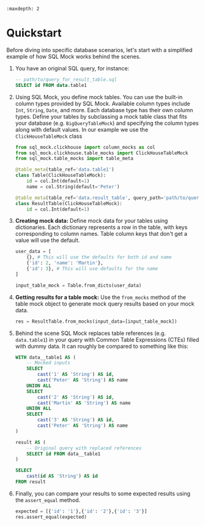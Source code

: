 ```{toctree}
:maxdepth: 2
```

# Quickstart

Before diving into specific database scenarios, let's start with a simplified example of how SQL Mock works behind the scenes.

1. You have an original SQL query, for instance:

   ```sql
   -- path/to/query_for_result_table.sql
   SELECT id FROM data.table1
   ```

2. Using SQL Mock, you define mock tables. You can use the built-in column types provided by SQL Mock. Available column types include `Int`, `String`, `Date`, and more. Each database type has their own column types. Define your tables by subclassing a mock table class that fits your database (e.g. `BigQueryTableMock`) and specifying the column types along with default values. In our example we use the `ClickHouseTableMock` class

    ```python
    from sql_mock.clickhouse import column_mocks as col
    from sql_mock.clickhouse.table_mocks import ClickHouseTableMock
    from sql_mock.table_mocks import table_meta

    @table_meta(table_ref='data.table1')
    class Table(ClickHouseTableMock):
        id = col.Int(default=1)
        name = col.String(default='Peter')

    @table_meta(table_ref='data.result_table', query_path='path/to/query_for_result_table.sql')
    class ResultTable(ClickHouseTableMock):
        id = col.Int(default=1)
    ```

3. **Creating mock data:** Define mock data for your tables using dictionaries. Each dictionary represents a row in the table, with keys corresponding to column names. Table column keys that don't get a value will use the default.

    ```python
    user_data = [
        {}, # This will use the defaults for both id and name
        {'id': 2, 'name': 'Martin'},
        {'id': 3}, # This will use defaults for the name
    ]

    input_table_mock = Table.from_dicts(user_data)
    ```

4. **Getting results for a table mock:** Use the `from_mocks` method of the table mock object to generate mock query results based on your mock data.

    ```python
    res = ResultTable.from_mocks(input_data=[input_table_mock])
    ```

5. Behind the scene SQL Mock replaces table references (e.g. `data.table1`) in your query with Common Table Expressions (CTEs) filled with dummy data. It can roughly be compared to something like this:

    ```sql
    WITH data__table1 AS (
        -- Mocked inputs
        SELECT
            cast('1' AS 'String') AS id,
            cast('Peter' AS 'String') AS name
        UNION ALL
        SELECT
            cast('2' AS 'String') AS id,
            cast('Martin' AS 'String') AS name
        UNION ALL
        SELECT
            cast('3' AS 'String') AS id,
            cast('Peter' AS 'String') AS name
    )

    result AS (
        -- Original query with replaced references
        SELECT id FROM data__table1
    )

    SELECT
        cast(id AS 'String') AS id
    FROM result
    ```

6. Finally, you can compare your results to some expected results using the `assert_equal` method.

    ```python
    expected = [{'id': '1'},{'id': '2'},{'id': '3'}]
    res.assert_equal(expected)
    ```
